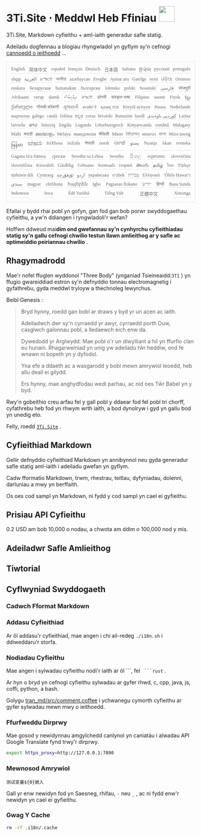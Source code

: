 <h1 style="justify-content:space-between">3Ti.Site ⋅ Meddwl Heb Ffiniau <img src="//i-01.eu.org/3Ti/logo.svg" style="user-select:none;margin-top:-1px;width:42px"></h1>

3Ti.Site, Markdown cyfieithu + aml-iaith generadur safle statig.

Adeiladu dogfennau a blogiau rhyngwladol yn gyflym sy'n cefnogi [cannoedd o ieithoedd](https://github.com/i18n-site/node/blob/main/lang/src/index.js) ...

<pre class="langli" style="display:flex;flex-wrap:wrap;background:transparent;border:1px solid #eee;font-size:12px;box-shadow:0 0 3px inset #eee;padding:12px 5px 4px 12px;justify-content:space-between;"><style>pre.langli i{font-weight:300;font-family:s;margin-right:7px;margin-bottom:8px;font-style:normal;color:#666;border-bottom:1px dashed #ccc;}</style><i>English</i><i> 简体中文 </i><i>español</i><i>français</i><i>Deutsch</i><i> 日本語 </i><i>italiano</i><i>한국어</i><i>русский</i><i>português</i><i>shqip</i><i>‫العربية‬</i><i>አማርኛ</i><i>অসমীয়া</i><i>azərbaycan</i><i>Eʋegbe</i><i>Aymar aru</i><i>Gaeilge</i><i>eesti</i><i>ଓଡ଼ିଆ</i><i>Oromoo</i><i>euskara</i><i>беларуская</i><i>bamanakan</i><i>български</i><i>íslenska</i><i>polski</i><i>bosanski</i><i>‫فارسی‬</i><i>भोजपुरी</i><i>Afrikaans</i><i>татар</i><i>dansk</i><i>‫ދިވެހިބަސް‬</i><i>ትግርኛ</i><i>डोगरी</i><i>संस्कृत भाषा</i><i>Filipino</i><i>suomi</i><i>Frysk</i><i>ខ្មែរ</i><i>ქართული</i><i>गोंयची कोंकणी</i><i>ગુજરાતી</i><i>avañe’ẽ</i><i>қазақ тілі</i><i>Kreyòl ayisyen</i><i>Hausa</i><i>Nederlands</i><i>кыргызча</i><i>galego</i><i>català</i><i>čeština</i><i>ಕನ್ನಡ</i><i>corsu</i><i>hrvatski</i><i>Runasimi</i><i>kurdî</i><i>‫کوردیی ناوەندی‬</i><i>Latina</i><i>latviešu</i><i>ລາວ</i><i>lietuvių</i><i>lingála</i><i>Luganda</i><i>Lëtzebuergesch</i><i>Kinyarwanda</i><i>română</i><i>Malagasy</i><i>Malti</i><i>मराठी</i><i>മലയാളം</i><i>Melayu</i><i>македонски</i><i>मैथिली</i><i>Māori</i><i>মৈতৈলোন্</i><i>монгол</i><i>বাংলা</i><i>Mizo ṭawng</i><i>မြန်မာ</i><i>𞄀𞄄𞄰𞄩𞄍𞄜𞄰</i><i>IsiXhosa</i><i>isiZulu</i><i>नेपाली</i><i>norsk</i><i>ਪੰਜਾਬੀ</i><i>‫پښتو‬</i><i>Nyanja</i><i>Akan</i><i>svenska</i><i>Gagana fa'a Sāmoa</i><i>српски</i><i>Sesotho sa Leboa</i><i>Sesotho</i><i>සිංහල</i><i>esperanto</i><i>slovenčina</i><i>slovenščina</i><i>Kiswahili</i><i>Gàidhlig</i><i>Cebuano</i><i>Soomaali</i><i>тоҷикӣ</i><i>తెలుగు</i><i>தமிழ்</i><i>ไทย</i><i>Türkçe</i><i>türkmen dili</i><i>Cymraeg</i><i>‫ئۇيغۇرچە‬</i><i>‫اردو‬</i><i>українська</i><i>o‘zbek</i><i>‫עברית‬</i><i>Ελληνικά</i><i>ʻŌlelo Hawaiʻi</i><i>‫سنڌي‬</i><i>magyar</i><i>chiShona</i><i>հայերեն</i><i>Igbo</i><i>Pagsasao Ilokano</i><i>‫ייִדיש‬</i><i>हिन्दी</i><i>Basa Sunda</i><i>Indonesia</i><i>Jawa</i><i>Èdè Yorùbá</i><i>Tiếng Việt</i><i> 正體中文 </i><i>Xitsonga</i></pre>

Efallai y bydd rhai pobl yn gofyn, gan fod gan bob porwr swyddogaethau cyfieithu, a yw'n ddiangen i ryngwladoli'r wefan?

Hoffwn ddweud mai**dim ond gwefannau sy'n cynhyrchu cyfieithiadau statig sy'n gallu cefnogi chwilio testun llawn amlieithog ar y safle ac optimeiddio peiriannau chwilio** .

## Rhagymadrodd

Mae'r nofel ffuglen wyddonol &quot;Three Body&quot; (ynganiad Tsieineaidd:`3Tǐ` ) yn ffugio gwareiddiad estron sy'n defnyddio tonnau electromagnetig i gyfathrebu, gyda meddwl tryloyw a thechnoleg lewyrchus.

Beibl·Genesis :

> Bryd hynny, roedd gan bobl ar draws y byd yr un acen ac iaith.
>
> Adeiladwch dwr sy'n cyrraedd yr awyr, cyrraedd porth Duw, casglwch galonnau pobl, a lledaewch eich enw da.
>
> Dywedodd yr Arglwydd: Mae pobl o'r un diwylliant a hil yn ffurfio clan eu hunain. Rhagarweiniad yn unig yw adeiladu tŵr heddiw, ond fe wnawn ni bopeth yn y dyfodol.
>
> Yna efe a ddaeth ac a wasgarodd y bobl mewn amrywiol leoedd, heb allu deall ei gilydd.
>
> Ers hynny, mae anghydfodau wedi parhau, ac nid oes Tŵr Babel yn y byd.

Rwy'n gobeithio creu arfau fel y gall pobl y ddaear fod fel pobl tri chorff, cyfathrebu heb fod yn rhwym wrth iaith, a bod dynolryw i gyd yn gallu bod yn unedig eto.

Felly, roedd [`3Ti.Site`](//3Ti.Site) .

## Cyfieithiad Markdown

Gellir defnyddio cyfieithiad Markdown yn annibynnol neu gyda generadur safle statig aml-iaith i adeiladu gwefan yn gyflym.

Cadw fformatio Markdown, trwm, rhestrau, teitlau, dyfyniadau, dolenni, darluniau a mwy yn berffaith.

Os oes cod sampl yn Markdown, ni fydd y cod sampl yn cael ei gyfieithu.

## Prisiau API Cyfieithu

0.2 USD am bob 10,000 o nodau, a chwota am ddim o 100,000 nod y mis.

## Adeiladwr Safle Amlieithog

## Tiwtorial

## Cyflwyniad Swyddogaeth

### Cadwch Fformat Markdown

### Addasu Cyfieithiad

Ar ôl addasu'r cyfieithiad, mae angen i chi ail-redeg `./i18n.sh` i ddiweddaru'r storfa.

### Nodiadau Cyfieithu

Mae angen i sylwadau cyfieithu nodi'r iaith ar ôl \```, fel ` ```rust` .

Ar hyn o bryd yn cefnogi cyfieithu sylwadau ar gyfer rhwd, c, cpp, java, js, coffi, python, a bash.

Golygu [tran_md/src/comment.coffee](https://github.com/i18n-site/node/blob/main/tran_md/src/comment.coffee) i ychwanegu cymorth cyfieithu ar gyfer sylwadau mewn mwy o ieithoedd.

### Ffurfweddu Dirprwy

Mae gosod y newidynnau amgylchedd canlynol yn caniatáu i alwadau API Google Translate fynd trwy'r dirprwy.

```bash
export https_proxy=http://127.0.0.1:7890
```

### Mewnosod Amrywiol

```
测试变量${0}嵌入
```

Gall yr enw newidyn fod yn Saesneg, rhifau, `-` neu `_` , ac ni fydd enw'r newidyn yn cael ei gyfieithu.

### Gwag Y Cache

```bash
rm -rf .i18n/.cache
```
